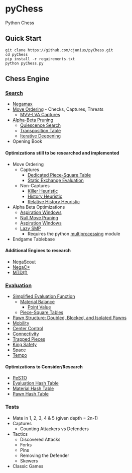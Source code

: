 # pyChess
Python Chess

## Quick Start
```
git clone https://github.com/cjunius/pyChess.git
cd pyChess
pip install -r requirements.txt
python pyChess.py
```

## Chess Engine
### [Search](https://www.chessprogramming.org/Search)
- [Negamax](https://www.chessprogramming.org/Negamax)
- [Move Ordering](https://www.chessprogramming.org/Move_Ordering) - Checks, Captures, Threats
  - [MVV-LVA Captures](https://www.chessprogramming.org/MVV-LVA)
- [Alpha-Beta Pruning](https://www.chessprogramming.org/Alpha-Beta)
  - [Quiescence Search](https://www.chessprogramming.org/Quiescence_Search)
  - [Transposition Table](https://www.chessprogramming.org/Transposition_Table)
  - [Iterative Deepening](https://www.chessprogramming.org/Iterative_Deepening)
- Opening Book

#### Optimizations still to be researched and implemented
- Move Ordering
  - Captures
    - [Dedicated Piece-Square Table](https://www.chessprogramming.org/Piece-Square_Tables)
    - [Static Exchange Evaluation](https://www.chessprogramming.org/Static_Exchange_Evaluation)
  - Non-Captures
    - [Killer Heuristic](https://www.chessprogramming.org/Killer_Heuristic)
    - [History Heuristic](https://www.chessprogramming.org/History_Heuristic)
    - [Relative History Heuristic](https://www.chessprogramming.org/Relative_History_Heuristic)
- Alpha Beta Optimizations
  - [Aspiration Windows](https://www.chessprogramming.org/Aspiration_Windows)
  - [Null Move Pruning](https://www.chessprogramming.org/Null_Move_Pruning)
  - [Aspiration Windows](https://www.chessprogramming.org/Aspiration_Windows)
  - [Lazy SMP](https://www.chessprogramming.org/Lazy_SMP)
    - Requires the python [multiprocessing](https://docs.python.org/3/library/multiprocessing.html) module
- Endgame Tablebase  

#### Additional Engines to research
- [NegaScout](https://www.chessprogramming.org/NegaScout)
- [NegaC*](https://www.chessprogramming.org/NegaC*)
- [MTD(f)](https://www.chessprogramming.org/MTD\(f\))

### [Evaluation](https://www.chessprogramming.org/Evaluation)
- [Simplified Evaluation Function](https://www.chessprogramming.org/Simplified_Evaluation_Function)
  - [Material Balance](https://www.chessprogramming.org/Material)
    - [Point Value](https://www.chessprogramming.org/Point_Value)
  - [Piece-Square Tables](https://www.chessprogramming.org/Piece-Square_Tables)
- [Pawn Structure: Doubled, Blocked, and Isolated Pawns](https://www.chessprogramming.org/Pawn_Structure)
- [Mobility](https://www.chessprogramming.org/Mobility)
- [Center Control](https://www.chessprogramming.org/Center_Control)
- [Connectivity](https://www.chessprogramming.org/Connectivity)
- [Trapped Pieces](https://www.chessprogramming.org/Trapped_Pieces)
- [King Safety](https://www.chessprogramming.org/King_Safety)
- [Space](https://www.chessprogramming.org/Space)
- [Tempo](https://www.chessprogramming.org/Tempo)

#### Optimizations to Consider/Research
- [PeSTO](https://www.chessprogramming.org/PeSTO%27s_Evaluation_Function)
- [Evaluation Hash Table](https://www.chessprogramming.org/Evaluation_Hash_Table)
- [Material Hash Table](https://www.chessprogramming.org/Material_Hash_Table)
- [Pawn Hash Table](https://www.chessprogramming.org/Pawn_Hash_Table)

### Tests
- Mate in 1, 2, 3, 4 & 5 (given depth = 2n-1)
- Captures
  - Counting Attackers vs Defenders
- Tactics
  - Discovered Attacks
  - Forks
  - Pins
  - Removing the Defender
  - Skewers
- Classic Games
  

